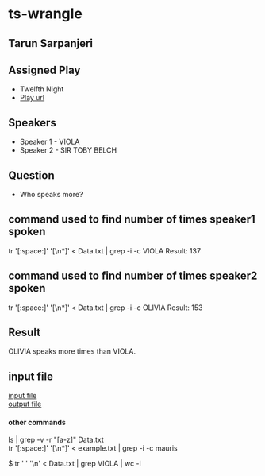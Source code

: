 # ts-wrangle

## Tarun Sarpanjeri

## Assigned Play

- Twelfth Night
- [Play url](http://shakespeare.mit.edu/twelfth_night/full.html)

## Speakers

- Speaker 1 - VIOLA
- Speaker 2 - SIR TOBY BELCH

## Question

- Who speaks more?

## command used to find number of times speaker1 spoken

tr '[:space:]' '[\n*]' < Data.txt | grep -i -c VIOLA
Result: 137

## command used to find number of times speaker2 spoken

tr '[:space:]' '[\n*]' < Data.txt | grep -i -c OLIVIA
Result: 153

## Result

OLIVIA speaks more times than VIOLA.

## input file

[input file](https://github.com/dexterstr/ts-wrangle/blob/main/Data.txt)
<br>
[output file]()

#### other commands

ls | grep -v -r "[a-z]" Data.txt
<br>
tr '[:space:]' '[\n*]' < example.txt | grep -i -c mauris
<br>

$ tr ' ' '\n' < Data.txt | grep VIOLA | wc -l
